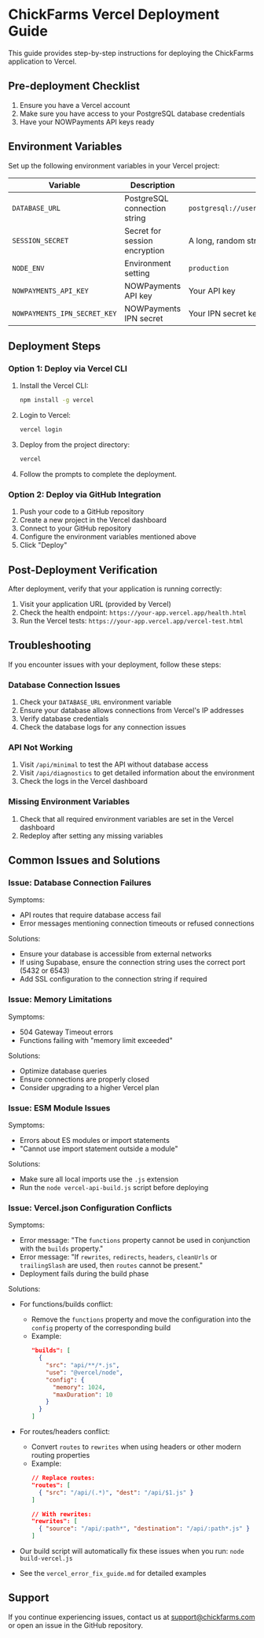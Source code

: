 # ChickFarms Vercel Deployment Guide

This guide provides step-by-step instructions for deploying the ChickFarms application to Vercel.

## Pre-deployment Checklist

1. Ensure you have a Vercel account
2. Make sure you have access to your PostgreSQL database credentials
3. Have your NOWPayments API keys ready

## Environment Variables

Set up the following environment variables in your Vercel project:

| Variable | Description | Example |
|----------|-------------|---------|
| `DATABASE_URL` | PostgreSQL connection string | `postgresql://username:password@host:port/database` |
| `SESSION_SECRET` | Secret for session encryption | A long, random string |
| `NODE_ENV` | Environment setting | `production` |
| `NOWPAYMENTS_API_KEY` | NOWPayments API key | Your API key |
| `NOWPAYMENTS_IPN_SECRET_KEY` | NOWPayments IPN secret | Your IPN secret key |

## Deployment Steps

### Option 1: Deploy via Vercel CLI

1. Install the Vercel CLI:
   ```bash
   npm install -g vercel
   ```

2. Login to Vercel:
   ```bash
   vercel login
   ```

3. Deploy from the project directory:
   ```bash
   vercel
   ```

4. Follow the prompts to complete the deployment.

### Option 2: Deploy via GitHub Integration

1. Push your code to a GitHub repository
2. Create a new project in the Vercel dashboard
3. Connect to your GitHub repository
4. Configure the environment variables mentioned above
5. Click "Deploy"

## Post-Deployment Verification

After deployment, verify that your application is running correctly:

1. Visit your application URL (provided by Vercel)
2. Check the health endpoint: `https://your-app.vercel.app/health.html`
3. Run the Vercel tests: `https://your-app.vercel.app/vercel-test.html`

## Troubleshooting

If you encounter issues with your deployment, follow these steps:

### Database Connection Issues

1. Check your `DATABASE_URL` environment variable
2. Ensure your database allows connections from Vercel's IP addresses
3. Verify database credentials
4. Check the database logs for any connection issues

### API Not Working

1. Visit `/api/minimal` to test the API without database access
2. Visit `/api/diagnostics` to get detailed information about the environment
3. Check the logs in the Vercel dashboard

### Missing Environment Variables

1. Check that all required environment variables are set in the Vercel dashboard
2. Redeploy after setting any missing variables

## Common Issues and Solutions

### Issue: Database Connection Failures

Symptoms:
- API routes that require database access fail
- Error messages mentioning connection timeouts or refused connections

Solutions:
- Ensure your database is accessible from external networks
- If using Supabase, ensure the connection string uses the correct port (5432 or 6543)
- Add SSL configuration to the connection string if required

### Issue: Memory Limitations

Symptoms:
- 504 Gateway Timeout errors
- Functions failing with "memory limit exceeded"

Solutions:
- Optimize database queries
- Ensure connections are properly closed
- Consider upgrading to a higher Vercel plan

### Issue: ESM Module Issues

Symptoms:
- Errors about ES modules or import statements
- "Cannot use import statement outside a module"

Solutions:
- Make sure all local imports use the `.js` extension
- Run the `node vercel-api-build.js` script before deploying

### Issue: Vercel.json Configuration Conflicts

Symptoms:
- Error message: "The `functions` property cannot be used in conjunction with the `builds` property."
- Error message: "If `rewrites`, `redirects`, `headers`, `cleanUrls` or `trailingSlash` are used, then `routes` cannot be present."
- Deployment fails during the build phase

Solutions:
- For functions/builds conflict:
  - Remove the `functions` property and move the configuration into the `config` property of the corresponding build
  - Example:
    ```json
    "builds": [
      {
        "src": "api/**/*.js",
        "use": "@vercel/node",
        "config": {
          "memory": 1024,
          "maxDuration": 10
        }
      }
    ]
    ```

- For routes/headers conflict:
  - Convert `routes` to `rewrites` when using headers or other modern routing properties
  - Example:
    ```json
    // Replace routes:
    "routes": [
      { "src": "/api/(.*)", "dest": "/api/$1.js" }
    ]
    
    // With rewrites:
    "rewrites": [
      { "source": "/api/:path*", "destination": "/api/:path*.js" }
    ]
    ```

- Our build script will automatically fix these issues when you run: `node build-vercel.js`
- See the `vercel_error_fix_guide.md` for detailed examples

## Support

If you continue experiencing issues, contact us at support@chickfarms.com or open an issue in the GitHub repository.